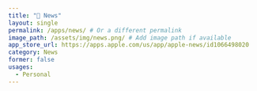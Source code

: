 ```yaml
---
title: " News"
layout: single
permalink: /apps/news/ # Or a different permalink
image_path: /assets/img/news.png/ # Add image path if available
app_store_url: https://apps.apple.com/us/app/apple-news/id1066498020
category: News
former: false
usages:
  - Personal
---
```

